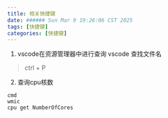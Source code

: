 ```yaml
---
title: 相关快捷键
date: ###### Sun Mar 9 19:26:06 CST 2025
tags: [快捷键] 
categories: [快捷键]
---
```

1. vscode在资源管理器中进行查询 vscode 查找文件名 
>ctrl + P

2. 查询cpu核数
``` shell
cmd
wmic
cpu get NumberOfCores
```

